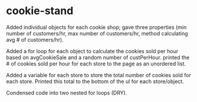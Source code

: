 # cookie-stand

Added individual objects for each cookie shop; gave three properties (min number of customers/hr, max number of customers/hr, method calculating avg # of customers/hr).

Added a for loop for each object to calculate the cookies sold per hour based on avgCookieSale and a random number of custPerHour. printed the # of cookies sold per hour for each store to the page as an unordered list.

Added a variable for each store to store the total number of cookies sold for each store. Printed this total to the bottom of the ul for each store/object.

 Condensed code into two nested for loops (DRY).
